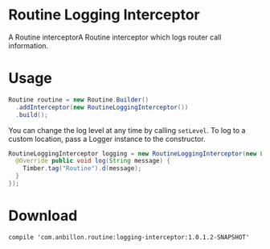 
Routine Logging Interceptor
==================

A Routine interceptorA Routine interceptor which logs router call information.


Usage
====
```java
Routine routine = new Routine.Builder()
  .addInterceptor(new RoutineLoggingInterceptor())
  .build();
```

You can change the log level at any time by calling `setLevel`.
To log to a custom location, pass a Logger instance to the constructor.
```java
RoutineLoggingInterceptor logging = new RoutineLoggingInterceptor(new Logger() {
  @Override public void log(String message) {
    Timber.tag("Routine").d(message);
  }
});
```


Download
=======
	compile 'com.anbillon.routine:logging-interceptor:1.0.1.2-SNAPSHOT'
